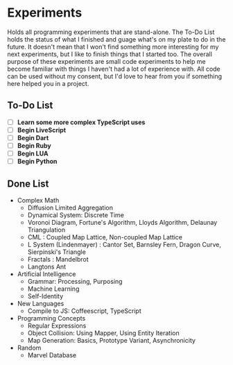 # Experiments

Holds all programming experiments that are stand-alone. The To-Do List holds the status of what I finished and guage what's on my plate to do in the future. It doesn't mean that I won't find something more interesting for my next experiments, but I like to finish things that I started too. The overall purpose of these experiments are small code experiments to help me become familiar with things I haven't had a lot of experience with. All code can be used without my consent, but I'd love to hear from you if something here helped you in a project.

## To-Do List
 
- [ ] **Learn some more complex TypeScript uses**
- [ ] **Begin LiveScript**
- [ ] **Begin Dart**
- [ ] **Begin Ruby**
- [ ] **Begin LUA**
- [ ] **Begin Python**

## Done List

* Complex Math
  * Diffusion Limited Aggregation
  * Dynamical System: Discrete Time
  * Voronoi Diagram, Fortune's Algorithm, Lloyds Algorithm, Delaunay Triangulation
  * CML : Coupled Map Lattice, Non-coupled Map Lattice
  * L System (Lindenmayer) : Cantor Set, Barnsley Fern, Dragon Curve, Sierpinski's Triangle
  * Fractals : Mandelbrot
  * Langtons Ant
* Artificial Intelligence
  * Grammar: Processing, Purposing
  * Machine Learning
  * Self-Identity
* New Languages
  * Compile to JS: Coffeescript, TypeScript
* Programming Concepts
  * Regular Expressions
  * Object Collision: Using Mapper, Using Entity Iteration
  * Map Generation: Basics, Prototype Variant, Asynchronicity
* Random
  * Marvel Database
